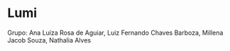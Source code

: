 # Lumi
Grupo: Ana Luíza Rosa de Aguiar, Luiz Fernando Chaves Barboza, Millena Jacob Souza, Nathalia Alves
